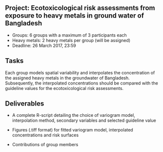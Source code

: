 Project: Ecotoxicological risk assessments from exposure to heavy metals in ground water of Bangladesh
--------------------------------

* Groups: 6 groups with a maximum of 3 participants each
* Heavy metals: 2 heavy metals per group (will be assigned)
* Deadline: 26 March 2017, 23:59


## Tasks

Each group models spatial variability and interpolates the concentration of the assigned heavy metals in the groundwater of Bangladesh. Subsequently, the interpolated concentrations should be compared with the guideline values for the ecotoxicological risk assessments.


## Deliverables

* A complete R-script detailing the choice of variogram model, interpolation method, secondary variables and selected guideline value

* Figures (.tiff format) for fitted variogram model, interpolated concentrations and risk surfaces

* Contributions of group members 